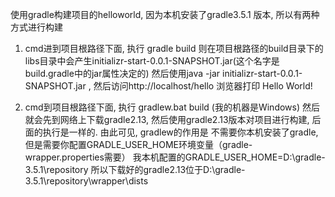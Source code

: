 使用gradle构建项目的helloworld, 因为本机安装了gradle3.5.1 版本, 所以有两种方式进行构建
1. cmd进到项目根路径下面, 执行
gradle build
则在项目根路径的build目录下的libs目录中会产生initializr-start-0.0.1-SNAPSHOT.jar(这个名字是build.gradle中的jar属性决定的)
然后使用java -jar initializr-start-0.0.1-SNAPSHOT.jar , 然后访问http://localhost/hello
浏览器打印
Hello World!

2. cmd到项目根路径下面, 执行
gradlew.bat build
(我的机器是Windows)
然后就会先到网络上下载gradle2.13, 然后使用gradle2.13版本对项目进行构建, 后面的执行是一样的. 由此可见, gradlew的作用是
不需要你本机安装了gradle,但是需要你配置GRADLE_USER_HOME环境变量（gradle-wrapper.properties需要）
我本机配置的GRADLE_USER_HOME=D:\gradle-3.5.1\repository
所以下载好的gradle2.13位于D:\gradle-3.5.1\repository\wrapper\dists